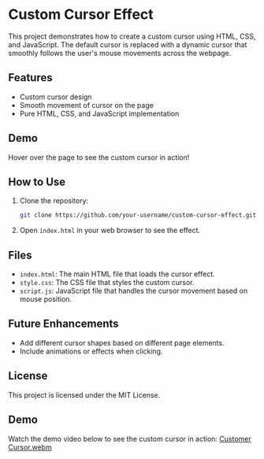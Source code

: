 # Custom Cursor Effect

This project demonstrates how to create a custom cursor using HTML, CSS, and JavaScript. The default cursor is replaced with a dynamic cursor that smoothly follows the user's mouse movements across the webpage.

## Features

- Custom cursor design
- Smooth movement of cursor on the page
- Pure HTML, CSS, and JavaScript implementation

## Demo

Hover over the page to see the custom cursor in action!

## How to Use

1. Clone the repository:

    ```bash
    git clone https://github.com/your-username/custom-cursor-effect.git
    ```

2. Open `index.html` in your web browser to see the effect.

## Files

- `index.html`: The main HTML file that loads the cursor effect.
- `style.css`: The CSS file that styles the custom cursor.
- `script.js`: JavaScript file that handles the cursor movement based on mouse position.

## Future Enhancements

- Add different cursor shapes based on different page elements.
- Include animations or effects when clicking.

## License

This project is licensed under the MIT License.

## Demo

Watch the demo video below to see the custom cursor in action:
[Customer Cursor.webm](https://github.com/user-attachments/assets/278193cf-9155-4df8-b7e4-61e7173c645c)
